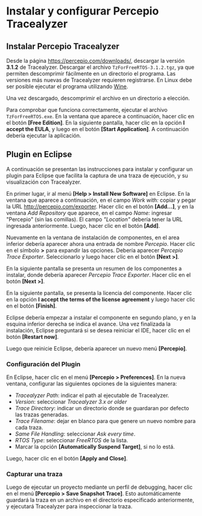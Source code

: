# Instalar y configurar Percepio Tracealyzer

## Instalar Percepio Tracealyzer

Desde la página https://percepio.com/downloads/, descargar la versión **3.1.2** de Tracealyzer. Descargar el archivo `TzForFreeRTOS-3.1.2.tgz`, ya que permiten descomprimir fácilmente en un directorio el programa. Las versiones más nuevas de Tracealyzer requieren registrarse. En Linux debe ser posible ejecutar el programa utilizando [Wine](https://www.winehq.org/).

Una vez descargado, descomprimir el archivo en un directorio a elección. 

Para comprobar que funciona correctamente, ejecutar el archivo `TzForFreeRTOS.exe`. En la ventana que aparece a continuación, hacer clic en el botón **[Free Edition]**. En la siguiente pantalla, hacer clic en la opción **I accept the EULA**, y luego en el botón **[Start Application]**. A continuación debería ejecutar la aplicación.

 
## Plugin en Eclipse

A continuación se presentan las instrucciones para instalar y configurar un plugin para Eclipse que facilita la captura de una traza de ejecución, y su visualización con Tracealyzer.

En primer lugar, ir al menú **[Help > Install New Software]** en Eclipse. En la ventana que aparece a continuación, en el campo *Work with:* copiar y pegar la URL http://percepio.com/exporter. Hacer clic en el botón **[Add...]**, y en la ventana *Add Repository* que aparece, en el campo *Name:* ingresar "Percepio" (sin las comillas). El campo *"Location"* debería tener la URL ingresada anteriormente. Luego, hacer clic en el botón **[Add]**.

Nuevamente en la ventana de instalación de componentes, en el area inferior debería aparecer ahora una entrada de nombre *Percepio*. Hacer clic en el símbolo **>** para expandir las opciones. Debería aparecer *Percepio Trace Exporter*. Seleccionarlo y luego hacer clic en el botón **[Next >]**.

En la siguiente pantalla se presenta un resumen de los componentes a instalar, donde debería aparecer *Percepio Trace Exporter*. Hacer clic en el botón **[Next >]**.

En la siguiente pantalla, se presenta la licencia del componente. Hacer clic en la opción **I accept the terms of the license agreement** y luego hacer clic en el botón **[Finish]**.

Eclipse debería empezar a instalar el componente en segundo plano, y en la esquina inferior derecha se indica el avance. Una vez finalizada la instalación, Eclipse preguntará si se desea reiniciar el IDE, hacer clic en el botón **[Restart now]**.

Luego que reinicie Eclipse, debería aparecer un nuevo menú **[Percepio]**.

### Configuración del Plugin
En Eclipse, hacer clic en el menú **[Percepio > Preferences]**. En la nueva ventana, configurar las siguientes opciones de la siguientes manera:

- *Tracealyzer Path*: indicar el path al ejecutable de Tracealyzer.
- *Version*: seleccionar *Tracealyzer 3.x or older*
- *Trace Directory*: indicar un directorio donde se guardaran por defecto las trazas generadas.
- *Trace Filename*: dejar en blanco para que genere un nuevo nombre para cada traza.
- *Same File Handling*: seleccionar *Ask every time*.
- *RTOS Type*: seleccionar *FreeRTOS* de la lista.
- Marcar la opción **[Automatically Suspend Target]**, si no lo está.

Luego, hacer clic en el botón **[Apply and Close]**.

### Capturar una traza
Luego de ejecutar un proyecto mediante un perfil de debugging, hacer clic en el menú **[Percepio > Save Snapshot Trace]**. Esto automáticamente guardará la traza en un archivo en el directorio especificado anteriormente, y ejecutará Tracealyzer para inspeccionar la traza.
